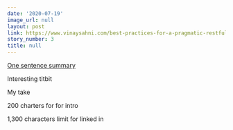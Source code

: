 ```yaml
---
date: '2020-07-19'
image_url: null
layout: post
link: https://www.vinaysahni.com/best-practices-for-a-pragmatic-restful-api
story_number: 3
title: null
---
```


[One sentence summary](https://www.vinaysahni.com/best-practices-for-a-pragmatic-restful-api)

Interesting titbit

My take

200 charters for for intro

1,300 characters limit for linked in